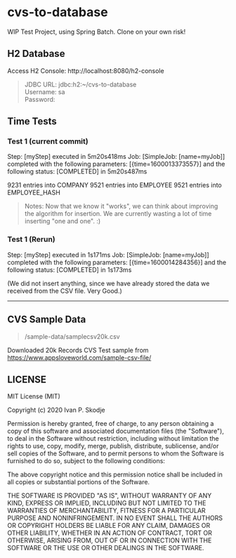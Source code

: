 # cvs-to-database
WIP Test Project, using Spring Batch. Clone on your own risk!

## H2 Database
Access H2 Console: http://localhost:8080/h2-console

> JDBC URL: jdbc:h2:~/cvs-to-database  
> Username: sa  
> Password: <blank>

## Time Tests
### Test 1 (current commit)
Step: [myStep] executed in 5m20s418ms
Job: [SimpleJob: [name=myJob]] completed with the following parameters: [{time=1600013373557}] and the following status: [COMPLETED] in 5m20s487ms

9231 entries into COMPANY
9521 entries into EMPLOYEE
9521 entries into EMPLOYEE_HASH

> Notes: Now that we know it "works", we can think about improving the algorithm for insertion. We are currently wasting a lot of time inserting "one and one". :)

### Test 1 (Rerun)
Step: [myStep] executed in 1s171ms
Job: [SimpleJob: [name=myJob]] completed with the following parameters: [{time=1600014284356}] and the following status: [COMPLETED] in 1s173ms

(We did not insert anything, since we have already stored the data we received from the CSV file. Very Good.)

----

## CVS Sample Data 

> /sample-data/samplecsv20k.csv

Downloaded 20k Records CVS Test sample from https://www.appsloveworld.com/sample-csv-file/



## LICENSE

MIT License (MIT)

Copyright (c) 2020 Ivan P. Skodje

Permission is hereby granted, free of charge, to any person obtaining a copy of this software and associated documentation files (the "Software"), to deal in the Software without restriction, including without limitation the rights to use, copy, modify, merge, publish, distribute, sublicense, and/or sell copies of the Software, and to permit persons to whom the Software is furnished to do so, subject to the following conditions:

The above copyright notice and this permission notice shall be included in all copies or substantial portions of the Software.

THE SOFTWARE IS PROVIDED "AS IS", WITHOUT WARRANTY OF ANY KIND, EXPRESS OR IMPLIED, INCLUDING BUT NOT LIMITED TO THE WARRANTIES OF MERCHANTABILITY, FITNESS FOR A PARTICULAR PURPOSE AND NONINFRINGEMENT. IN NO EVENT SHALL THE AUTHORS OR COPYRIGHT HOLDERS BE LIABLE FOR ANY CLAIM, DAMAGES OR OTHER LIABILITY, WHETHER IN AN ACTION OF CONTRACT, TORT OR OTHERWISE, ARISING FROM, OUT OF OR IN CONNECTION WITH THE SOFTWARE OR THE USE OR OTHER DEALINGS IN THE SOFTWARE. 




